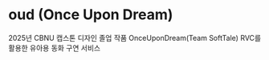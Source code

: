 # oud (Once Upon Dream)
2025년 CBNU 캡스톤 디자인 졸업 작품 OnceUponDream(Team SoftTale)
RVC를 활용한 유아용 동화 구연 서비스 
